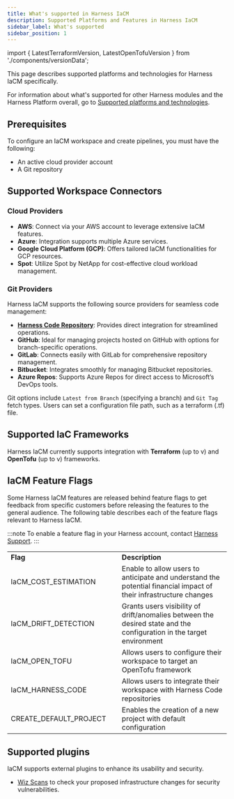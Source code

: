 ```yaml
---
title: What's supported in Harness IaCM
description: Supported Platforms and Features in Harness IaCM
sidebar_label: What's supported
sidebar_position: 1
---
```


import { LatestTerraformVersion, LatestOpenTofuVersion } from './components/versionData';

This page describes supported platforms and technologies for Harness IaCM specifically.

For information about what's supported for other Harness modules and the Harness Platform overall, go to [Supported platforms and technologies](https://developer.harness.io/docs/platform/platform-whats-supported/).

## Prerequisites
To configure an IaCM workspace and create pipelines, you must have the following:
- An active cloud provider account
- A Git repository

## Supported Workspace Connectors
### Cloud Providers
- **AWS**: Connect via your AWS account to leverage extensive IaCM features.
- **Azure**: Integration supports multiple Azure services.
- **Google Cloud Platform (GCP)**: Offers tailored IaCM functionalities for GCP resources.
- **Spot**: Utilize Spot by NetApp for cost-effective cloud workload management.

### Git Providers
Harness IaCM supports the following source providers for seamless code management:
- **[Harness Code Repository](https://developer.harness.io/docs/code-repository)**: Provides direct integration for streamlined operations.
- **GitHub**: Ideal for managing projects hosted on GitHub with options for branch-specific operations.
- **GitLab**: Connects easily with GitLab for comprehensive repository management.
- **Bitbucket**: Integrates smoothly for managing Bitbucket repositories.
- **Azure Repos**: Supports Azure Repos for direct access to Microsoft’s DevOps tools.

Git options include `Latest from Branch` (specifying a branch) and `Git Tag` fetch types. Users can set a configuration file path, such as a terraform (.tf) file.

## Supported IaC Frameworks
Harness IaCM currently supports integration with **Terraform** (up to v<LatestTerraformVersion/>) and **OpenTofu** (up to v<LatestOpenTofuVersion/>) frameworks.

## IaCM Feature Flags
Some Harness IaCM features are released behind feature flags to get feedback from specific customers before releasing the features to the general audience.
The following table describes each of the feature flags relevant to Harness IaCM.

:::note
To enable a feature flag in your Harness account, contact [Harness Support](mailto:support@harness.io).
:::

<table width="900" cellspacing="0" cellpadding="0">
    <tr>
        <td width="300" word-wrap="break-word"><b>Flag</b></td>
        <td width="600"><b>Description</b></td>
    </tr>
    <tr>
        <td>IaCM_COST_ESTIMATION</td>
        <td>Enable to allow users to anticipate and understand the potential financial impact of their infrastructure changes </td>
    </tr>
    <tr>
        <td>IaCM_DRIFT_DETECTION</td>
        <td>Grants users visibility of drift/anomalies between the desired state and the configuration in the target environment</td>
    </tr>
    <tr>
        <td>IaCM_OPEN_TOFU</td>
        <td>Allows users to configure their workspace to target an OpenTofu framework</td>
    </tr>
    <tr>
        <td>IaCM_HARNESS_CODE</td>
        <td>Allows users to integrate their workspace with Harness Code repositories</td>
    </tr>
    <tr>
        <td>CREATE_DEFAULT_PROJECT</td>
        <td>Enables the creation of a new project with default configuration </td>
    </tr>
</table>

## Supported plugins

IaCM supports external plugins to enhance its usability and security. 
- [Wiz Scans](https://developer.harness.io/docs/security-testing-orchestration/sto-techref-category/wiz/iac-scans-with-wiz) to check your proposed infrastructure changes for security vulnerabilities.